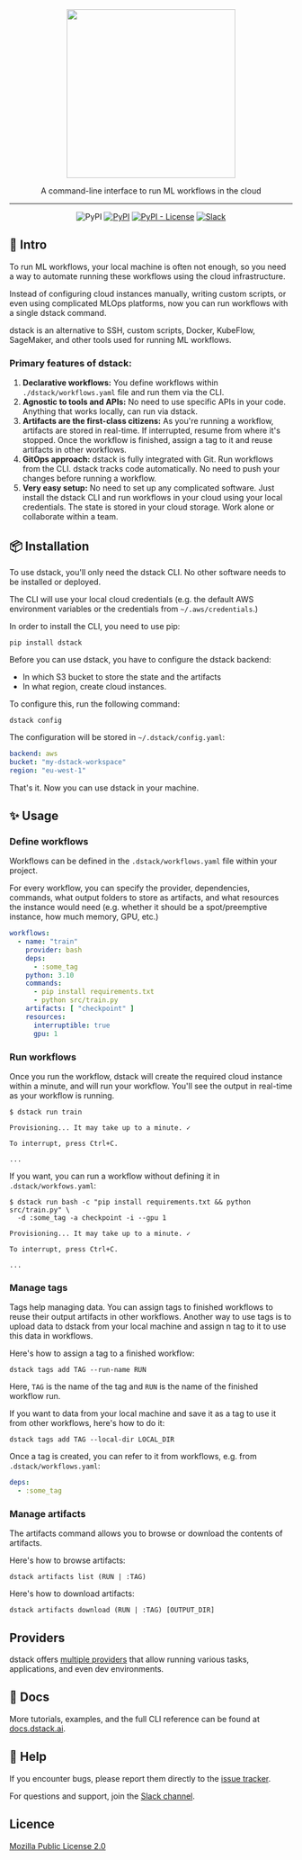 <div align="center">
<img src="https://raw.githubusercontent.com/dstackai/dstack/master/docs/assets/logo.svg" width="300px"/>    

A command-line interface to run ML workflows in the cloud
______________________________________________________________________

![PyPI](https://img.shields.io/github/workflow/status/dstackai/dstack/Build?logo=github&style=for-the-badge)
[![PyPI](https://img.shields.io/pypi/v/dstack?style=for-the-badge)](https://pypi.org/project/dstack/)
[![PyPI - License](https://img.shields.io/pypi/l/dstack?style=for-the-badge)](https://github.com/dstackai/dstack/blob/master/LICENSE.md)
[![Slack](https://img.shields.io/badge/slack-join-e01563?style=for-the-badge)](https://join.slack.com/t/dstackai/shared_invite/zt-xdnsytie-D4qU9BvJP8vkbkHXdi6clQ)

[//]: # ([![twitter]&#40;https://img.shields.io/twitter/follow/dstackai.svg?style=social&label=Follow&#41;]&#40;https://twitter.com/dstackai&#41;)

</div>

## 👋 Intro

To run ML workflows, your local machine is often not enough, so you need a way 
to automate running these workflows using the cloud infrastructure.

Instead of configuring cloud instances manually, writing custom scripts, or even using complicated MLOps platforms, 
now you can run workflows with a single dstack command.

dstack is an alternative to SSH, custom scripts, Docker, KubeFlow, SageMaker, and other tools used 
for running ML workflows.

### Primary features of dstack:

1. **Declarative workflows:** You define workflows within `./dstack/workflows.yaml` file 
  and run them via the CLI.
2. **Agnostic to tools and APIs:** No need to use specific APIs in your code. Anything that works locally, can run via dstack.
3. **Artifacts are the first-class citizens:** As you're running a workflow, artifacts are stored in real-time.
  If interrupted, resume from where it's stopped.
  Once the workflow is finished, assign a tag to it and reuse artifacts in other workflows.
4. **GitOps approach:** dstack is fully integrated with Git. Run workflows from the CLI. dstack tracks code automatically.
  No need to push your changes before running a workflow.
5. **Very easy setup:** No need to set up any complicated software. Just install the dstack CLI and run workflows
  in your cloud using your local credentials. The state is stored in your cloud storage. Work alone or collaborate within a team.

## 📦 Installation

To use dstack, you'll only need the dstack CLI. No other software needs to be installed or deployed.

The CLI will use your local cloud credentials (e.g. the default AWS environment variables 
or the credentials from `~/.aws/credentials`.)

In order to install the CLI, you need to use pip:

```shell
pip install dstack
```

Before you can use dstack, you have to configure the dstack backend:

 * In which S3 bucket to store the state and the artifacts
 * In what region, create cloud instances.

To configure this, run the following command:

```shell
dstack config
```

The configuration will be stored in `~/.dstack/config.yaml`:

```yaml
backend: aws
bucket: "my-dstack-workspace"
region: "eu-west-1"
```

That's it. Now you can use dstack in your machine.

## ✨ Usage

### Define workflows

Workflows can be defined in the `.dstack/workflows.yaml` file within your 
project.

For every workflow, you can specify the provider, dependencies, commands, what output 
folders to store as artifacts, and what resources the instance would need (e.g. whether it should be a 
spot/preemptive instance, how much memory, GPU, etc.)

```yaml
workflows:
  - name: "train"
    provider: bash
    deps:
      - :some_tag
    python: 3.10
    commands:
      - pip install requirements.txt
      - python src/train.py
    artifacts: [ "checkpoint" ]
    resources:
      interruptible: true
      gpu: 1
```

### Run workflows

Once you run the workflow, dstack will create the required cloud instance within a minute,
and will run your workflow. You'll see the output in real-time as your 
workflow is running.

```shell
$ dstack run train

Provisioning... It may take up to a minute. ✓

To interrupt, press Ctrl+C.

...
```

If you want, you can run a workflow without defining it in `.dstack/workfows.yaml`:

```shell
$ dstack run bash -c "pip install requirements.txt && python src/train.py" \
  -d :some_tag -a checkpoint -i --gpu 1

Provisioning... It may take up to a minute. ✓

To interrupt, press Ctrl+C.

...
```

### Manage tags

Tags help managing data. You can assign tags to finished workflows to reuse their output artifacts 
in other workflows. Another way to use tags is to upload data to dstack from your local machine
and assign n tag to it to use this data in workflows.

Here's how to assign a tag to a finished workflow:

```shell
dstack tags add TAG --run-name RUN
```

Here, `TAG` is the name of the tag and `RUN` is the name of the finished workflow run.

If you want to data from your local machine and save it as a tag to use it from other workflows,
here's how to do it:

```shell
dstack tags add TAG --local-dir LOCAL_DIR
```

Once a tag is created, you can refer to it from workflows, e.g. from `.dstack/workflows.yaml`:

```yaml
deps:
  - :some_tag
```

### Manage artifacts

The artifacts command allows you to browse or download the contents of artifacts.

Here's how to browse artifacts:

```shell
dstack artifacts list (RUN | :TAG)
```

Here's how to download artifacts:

```shell
dstack artifacts download (RUN | :TAG) [OUTPUT_DIR]
```

## Providers

dstack offers [multiple providers](https://docs.dstack.ai/providers) that allow running various tasks, applications, 
and even dev environments.

## 📘 Docs

More tutorials, examples, and the full CLI reference can be found at [docs.dstack.ai](https://docs.dstack.ai).

## 🛟 Help

If you encounter bugs, please report them directly 
to the [issue tracker](https://github.com/dstackai/dstack/issues).

For questions and support, join the [Slack channel](https://join.slack.com/t/dstackai/shared_invite/zt-xdnsytie-D4qU9BvJP8vkbkHXdi6clQ).

##  Licence

[Mozilla Public License 2.0](LICENSE.md)